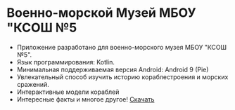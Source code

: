 # Военно-морской Музей МБОУ "КСОШ №5
+ Приложение разработано для военно-морского музея МБОУ "КСОШ №5".
+ Язык программирования: Kotlin.
+ Минимальная поддерживаемая версия Android: Android 9 (Pie)
+ Увлекательный способ изучить историю кораблестроения и морских сражений.
+ Интерактивные модели кораблей
+ Интересные факты и многое другое!
[Скачать](https://drive.google.com/drive/folders/1rj8yJsLR-H0rNwsxUoVI6gi1ssQx3SeI)

